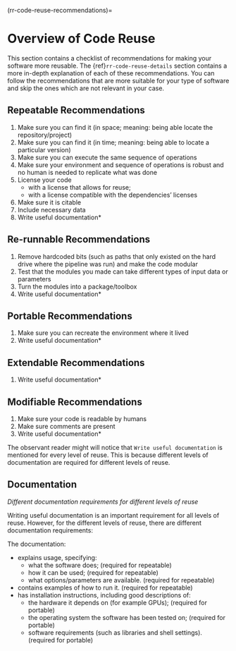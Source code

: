 (rr-code-reuse-recommendations)=
# Overview of Code Reuse

This section contains a checklist of recommendations for making your software more reusable.
The {ref}`rr-code-reuse-details` section contains a more in-depth explanation of each of these recommendations.
You can follow the recommendations that are more suitable for your type of software and skip the ones which are not relevant in your case.

## Repeatable Recommendations

1. Make sure you can find it (in space; meaning: being able locate the repository/project)
1. Make sure you can find it (in time; meaning: being able to locate a particular version)
1. Make sure you can execute the same sequence of operations
1. Make sure your environment and sequence of operations is robust and no human is needed to replicate what was done
1. License your code
    - with a license that allows for reuse;
    - with a license compatible with the dependencies’ licenses
1. Make sure it is citable
1. Include necessary data
1. Write useful documentation*

## Re-runnable Recommendations

1. Remove hardcoded bits (such as paths that only existed on the hard drive where the pipeline was run) and make the code modular
1. Test that the modules you made can take different types of input data or parameters
1. Turn the modules into a package/toolbox
1. Write useful documentation*

## Portable Recommendations
1. Make sure you can recreate the environment where it lived
1. Write useful documentation*

## Extendable Recommendations
1. Write useful documentation*

## Modifiable Recommendations
1. Make sure your code is readable by humans
1. Make sure comments are present
1. Write useful documentation*

The observant reader might will notice that `Write useful documentation` is mentioned for every level of reuse.
This is because different levels of documentation are required for different levels of reuse.

## Documentation

*Different documentation requirements for different levels of reuse*

Writing useful documentation is an important requirement for all levels of reuse.
However, for the different levels of reuse, there are different documentation requirements:

The documentation:
- explains usage, specifying:
  - what the software does; (required for repeatable)
  - how it can be used; (required for repeatable)
  - what options/parameters are available. (required for repeatable)
- contains examples of how to run it. (required for repeatable)
- has installation instructions, including good descriptions of:
  - the hardware it depends on (for example GPUs); (required for portable)
  - the operating system the software has been tested on; (required for portable)
  - software requirements (such as libraries and shell settings). (required for portable)
